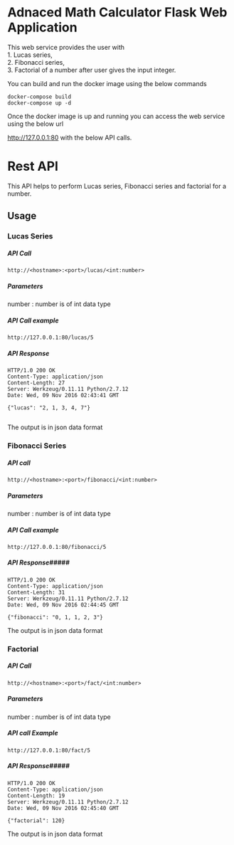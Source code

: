 
# Adnaced Math Calculator Flask Web Application
This web service provides the user with   
    1. Lucas series,   
    2. Fibonacci series,   
    3. Factorial of a number after user gives the input integer. 

You can build and run the docker image using the below commands
```
docker-compose build 
docker-compose up -d
```


Once the docker image is up and running you can access the web service using the below url

 http://127.0.0.1:80 with the below API calls.




Rest API
=======

This API helps to perform Lucas series, Fibonacci series and factorial for a number. 

Usage
-----

### Lucas Series ###

##### API Call #####
```API
http://<hostname>:<port>/lucas/<int:number>
```
##### Parameters #####
number : number is of int data type

##### API Call example #####
```API
http://127.0.0.1:80/lucas/5
```

##### API Response #####
```Result
HTTP/1.0 200 OK
Content-Type: application/json
Content-Length: 27
Server: Werkzeug/0.11.11 Python/2.7.12
Date: Wed, 09 Nov 2016 02:43:41 GMT

{"lucas": "2, 1, 3, 4, 7"}


```
The output is in json data format






### Fibonacci Series ###

##### API call #####
```API
http://<hostname>:<port>/fibonacci/<int:number>
```
##### Parameters #####
number : number is of int data type

##### API Call example #####
```API
http://127.0.0.1:80/fibonacci/5
```
##### API Response#####
```Result
HTTP/1.0 200 OK
Content-Type: application/json
Content-Length: 31
Server: Werkzeug/0.11.11 Python/2.7.12
Date: Wed, 09 Nov 2016 02:44:45 GMT

{"fibonacci": "0, 1, 1, 2, 3"}

```
The output is in json data format







### Factorial ###

##### API Call #####
```API
http://<hostname>:<port>/fact/<int:number>
```
##### Parameters #####
number : number is of int data type

##### API call Example #####
```API
http://127.0.0.1:80/fact/5
```
##### API Response#####
```Result
HTTP/1.0 200 OK
Content-Type: application/json
Content-Length: 19
Server: Werkzeug/0.11.11 Python/2.7.12
Date: Wed, 09 Nov 2016 02:45:40 GMT

{"factorial": 120}

```
The output is in json data format
